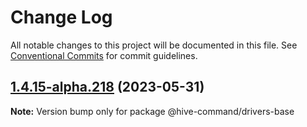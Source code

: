# Change Log

All notable changes to this project will be documented in this file.
See [Conventional Commits](https://conventionalcommits.org) for commit guidelines.

## [1.4.15-alpha.218](https://github.com/TheTechCompany/HiveCommand/compare/v1.4.15-alpha.217...v1.4.15-alpha.218) (2023-05-31)

**Note:** Version bump only for package @hive-command/drivers-base
